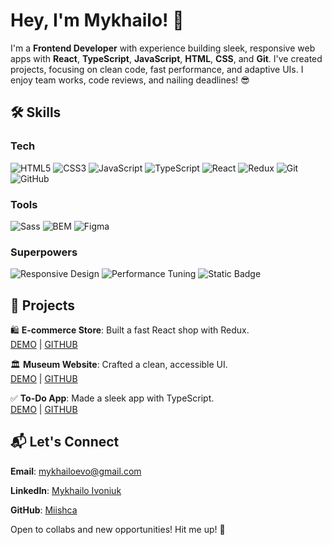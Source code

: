 # Hey, I'm Mykhailo! 🚀

I'm a **Frontend Developer** with experience building sleek, responsive web apps with **React**, **TypeScript**, **JavaScript**, **HTML**, **CSS**, and **Git**. I've created projects, focusing on clean code, fast performance, and adaptive UIs. I enjoy team works, code reviews, and nailing deadlines! 😎

## 🛠️ Skills
### Tech
![HTML5](https://img.shields.io/badge/HTML5-Semantic%20Markup-green?style=for-the-badge&logo=html5&logoColor=white)
![CSS3](https://img.shields.io/badge/CSS3-Flexbox%2C%20Grid-blue?style=for-the-badge&logo=css3&logoColor=white)
![JavaScript](https://img.shields.io/badge/JavaScript-ES6%2B%2C%20DOM-yellow?style=for-the-badge&logo=javascript&logoColor=black)
![TypeScript](https://img.shields.io/badge/TypeScript-Typing-007ACC?style=for-the-badge&logo=typescript&logoColor=white)
![React](https://img.shields.io/badge/React-Components%2C%20Hooks-61DAFB?style=for-the-badge&logo=react&logoColor=black)
![Redux](https://img.shields.io/badge/Redux-State%20Management-764ABC?style=for-the-badge&logo=redux&logoColor=white)
![Git](https://img.shields.io/badge/Git-Version%20Control-F05032?style=for-the-badge&logo=git&logoColor=white)
![GitHub](https://img.shields.io/badge/GitHub-Repositories-181717?style=for-the-badge&logo=github&logoColor=white)

### Tools
![Sass](https://img.shields.io/badge/Sass-Preprocessor-CC6699?style=for-the-badge&logo=sass&logoColor=white)
![BEM](https://img.shields.io/badge/BEM-Methodology-008000?style=for-the-badge&logo=css3&logoColor=white)
![Figma](https://img.shields.io/badge/Figma-UI%20Design-F24E1E?style=for-the-badge&logo=figma&logoColor=white)

### Superpowers
![Responsive Design](https://img.shields.io/badge/Responsive_Design-Adaptive%20UI-teal?style=for-the-badge)
![Performance Tuning](https://img.shields.io/badge/Performance_Tuning-Optimization-orange?style=for-the-badge)
![Static Badge](https://img.shields.io/badge/Teamwork%20-%20Agile%2C%20Code%20Review%20-%2009f7f7?style=for-the-badge)

## 🌟 Projects

🛍️ **E-commerce Store**: Built a fast React shop with Redux.  
[DEMO](https://miishca.github.io/react_store/#/) | [GITHUB](https://github.com/Miishca/react_store)

🏛️ **Museum Website**: Crafted a clean, accessible UI.  
[DEMO](https://miishca.github.io/landing_2/) | [GITHUB](https://github.com/Miishca/landing_2)

✅ **To-Do App**: Made a sleek app with TypeScript.  
[DEMO](https://miishca.github.io/react_to-do_app/) | [GITHUB](https://github.com/Miishca/react_to-do_app)

## 📬 Let's Connect

**Email**: [mykhailoevo@gmail.com](mailto:mykhailoevo@gmail.com)

**LinkedIn**: [Mykhailo Ivoniuk](https://www.linkedin.com/in/mykhailo-ivoniuk/)

**GitHub**: [Miishca](https://github.com/Miishca)


Open to collabs and new opportunities! Hit me up! 🙌
